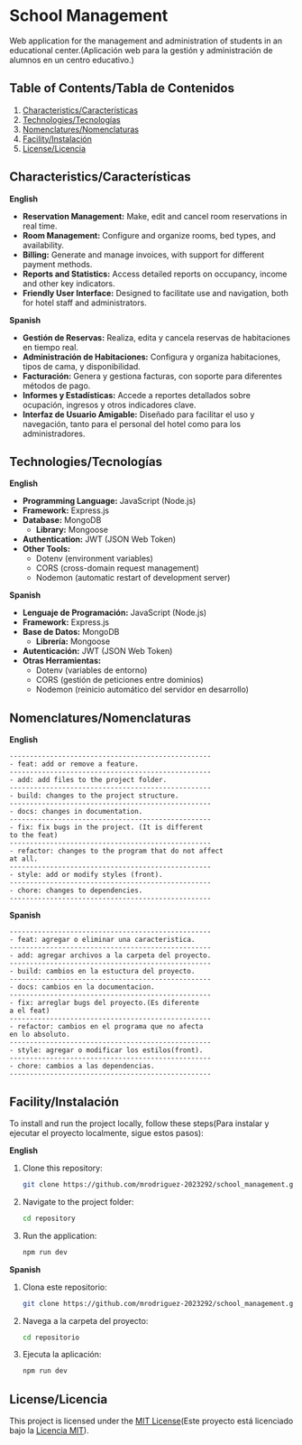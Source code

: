 # School Management

Web application for the management and administration of students in an educational center.(Aplicación web para la gestión y administración de alumnos en un centro educativo.)

## Table of Contents/Tabla de Contenidos

1. [Characteristics/Características](#characteristics/características)
2. [Technologies/Tecnologías](#technologies/tecnologías)
3. [Nomenclatures/Nomenclaturas](#nomenclatures/nomenclaturas)
4. [Facility/Instalación](#facility/instalación)
5. [License/Licencia](#license/licencia)

## Characteristics/Características

**English**
- **Reservation Management:** Make, edit and cancel room reservations in real time.
- **Room Management:** Configure and organize rooms, bed types, and availability.
- **Billing:** Generate and manage invoices, with support for different payment methods.
- **Reports and Statistics:** Access detailed reports on occupancy, income and other key indicators.
- **Friendly User Interface:** Designed to facilitate use and navigation, both for hotel staff and administrators.

**Spanish**
- **Gestión de Reservas:** Realiza, edita y cancela reservas de habitaciones en tiempo real.
- **Administración de Habitaciones:** Configura y organiza habitaciones, tipos de cama, y disponibilidad.
- **Facturación:** Genera y gestiona facturas, con soporte para diferentes métodos de pago.
- **Informes y Estadísticas:** Accede a reportes detallados sobre ocupación, ingresos y otros indicadores clave.
- **Interfaz de Usuario Amigable:** Diseñado para facilitar el uso y navegación, tanto para el personal del hotel como para los administradores.

## Technologies/Tecnologías

**English**
- **Programming Language:** JavaScript (Node.js)
- **Framework:** Express.js
- **Database:** MongoDB
    - **Library:** Mongoose
- **Authentication:** JWT (JSON Web Token)
- **Other Tools:**
    - Dotenv (environment variables)
    - CORS (cross-domain request management)
    - Nodemon (automatic restart of development server)

**Spanish**
- **Lenguaje de Programación:** JavaScript (Node.js)
- **Framework:** Express.js
- **Base de Datos:** MongoDB
    - **Librería:** Mongoose
- **Autenticación:** JWT (JSON Web Token)
- **Otras Herramientas:**
    - Dotenv (variables de entorno)
    - CORS (gestión de peticiones entre dominios)
    - Nodemon (reinicio automático del servidor en desarrollo)

## Nomenclatures/Nomenclaturas

**English**

	--------------------------------------------------
	- feat: add or remove a feature.
	--------------------------------------------------
	- add: add files to the project folder.
	--------------------------------------------------
	- build: changes to the project structure.
	--------------------------------------------------
	- docs: changes in documentation.
	--------------------------------------------------
	- fix: fix bugs in the project. (It is different
	to the feat)
	--------------------------------------------------
	- refactor: changes to the program that do not affect
	at all.
	--------------------------------------------------
	- style: add or modify styles (front).
	--------------------------------------------------
	- chore: changes to dependencies.
	--------------------------------------------------
 
 **Spanish**
 
	--------------------------------------------------
	- feat: agregar o eliminar una caracteristica.
	--------------------------------------------------
	- add: agregar archivos a la carpeta del proyecto.
	--------------------------------------------------
	- build: cambios en la estuctura del proyecto.
	--------------------------------------------------
	- docs: cambios en la documentacion.
	--------------------------------------------------
	- fix: arreglar bugs del proyecto.(Es diferente
	a el feat)
	--------------------------------------------------
	- refactor: cambios en el programa que no afecta
	en lo absoluto.
	--------------------------------------------------
	- style: agregar o modificar los estilos(front).
	--------------------------------------------------
	- chore: cambios a las dependencias.
	--------------------------------------------------
 
## Facility/Instalación

To install and run the project locally, follow these steps(Para instalar y ejecutar el proyecto localmente, sigue estos pasos):

**English**
1. Clone this repository:
    ```bash
    git clone https://github.com/mrodriguez-2023292/school_management.git
    ```
2. Navigate to the project folder:
    ```bash
    cd repository
    ```
3. Run the application:
    ```bash
    npm run dev
    ```

**Spanish**
1. Clona este repositorio:
    ```bash
    git clone https://github.com/mrodriguez-2023292/school_management.git
    ```
2. Navega a la carpeta del proyecto:
    ```bash
    cd repositorio
    ```
3. Ejecuta la aplicación:
    ```bash
    npm run dev
    ```
    
## License/Licencia

This project is licensed under the [MIT License](LICENSE)(Este proyecto está licenciado bajo la [Licencia MIT](LICENSE)).
